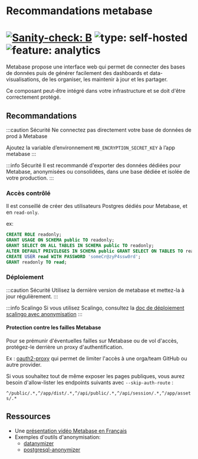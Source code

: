 # Recommandations metabase

# [![Sanity-check: B](https://img.shields.io/badge/sanity_check-B-lightblue)](https://sanity-check.numericite.eu/posts/1da94d73-7210-445c-b058-a4d294e4b716) ![type: self-hosted](https://img.shields.io/badge/type-self_hosted-blue) ![feature: analytics](https://img.shields.io/badge/feature-dataviz-blue)

Metabase propose une interface web qui permet de connecter des bases de données puis de générer facilement des dashboards et data-visualisations, de les organiser, les maintenir à jour et les partager.

Ce composant peut-être intégré dans votre infrastructure et se doit d'être correctement protégé.

## Recommandations

:::caution Sécurité
Ne connectez pas directement votre base de données de prod à Metabase

Ajoutez la variable d’environnement `MB_ENCRYPTION_SECRET_KEY` à l’app metabase
:::

:::info Sécurité
Il est recommandé d'exporter des données dédiées pour Metabase, anonymisées ou consolidées, dans une base dédiée et isolée de votre production.
:::

### Accès contrôlé

Il est conseillé de créer des utilisateurs Postgres dédiés pour Metabase, et en `read-only`.

ex:

```sql
CREATE ROLE readonly;
GRANT USAGE ON SCHEMA public TO readonly;
GRANT SELECT ON ALL TABLES IN SCHEMA public TO readonly;
ALTER DEFAULT PRIVILEGES IN SCHEMA public GRANT SELECT ON TABLES TO readonly;
CREATE USER read WITH PASSWORD 'someCr@zyP4ssw0rd';
GRANT readonly TO read;
```

### Déploiement

:::caution Sécurité
Utilisez la dernière version de metabase et mettez-la à jour régulièrement.
:::

:::info Scalingo
Si vous utilisez Scalingo, consultez la [doc de déploiement scalingo avec anonymisation](./metabase-scalingo)
:::

#### Protection contre les failles Metabase

Pour se prémunir d'éventuelles failles sur Metabase ou de vol d'accès, protégez-le derrière un proxy d'authentification.

Ex : [oauth2-proxy](https://oauth2-proxy.github.io/oauth2-proxy/) qui permet de limiter l'accès à une orga/team GitHub ou autre provider.

Si vous souhaitez tout de même exposer les pages publiques, vous aurez besoin d'allow-lister les endpoints suivants avec `--skip-auth-route` :

`^/public/.*,^/app/dist/.*,^/api/public/.*,^/api/session/.*,^/app/assets/.*`

## Ressources

- Une [présentation vidéo Metabase en Français](https://youtu.be/3sEmPG3Ydrg?si=l3emB4_dC253R2JP&t=193)
- Exemples d'outils d'anonymisation:
  - [datanymizer](https://github.com/datanymizer/datanymizer)
  - [postgresql-anonymizer](https://postgresql-anonymizer.readthedocs.io/en/stable/)
